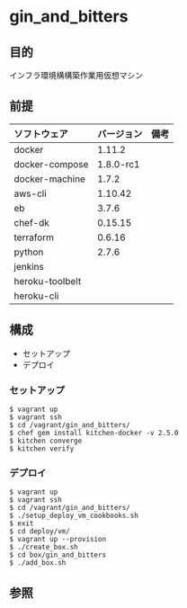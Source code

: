 # gin_and_bitters

## 目的
インフラ環境構構築作業用仮想マシン

## 前提
| ソフトウェア     | バージョン    | 備考         |
|:---------------|:-------------|:------------|
| docker         | 1.11.2       |             |
| docker-compose | 1.8.0-rc1    |             |
| docker-machine | 1.7.2        |             |
| aws-cli        | 1.10.42      |             |
| eb             | 3.7.6        |             |
| chef-dk        | 0.15.15      |             |
| terraform      | 0.6.16       |             |
| python         | 2.7.6        |             |
| jenkins        |              |             |
| heroku-toolbelt|       |             |
| heroku-cli     |       |             |

## 構成
+ セットアップ
+ デプロイ

### セットアップ
```
$ vagrant up
$ vagrant ssh
$ cd /vagrant/gin_and_bitters/
$ chef gem install kitchen-docker -v 2.5.0
$ kitchen converge
$ kitchen verify
```

### デプロイ
```
$ vagrant up
$ vagrant ssh
$ cd /vagrant/gin_and_bitters/
$ ./setup_deploy_vm_cookbooks.sh 
$ exit
$ cd deploy/vm/
$ vagrant up --provision
$ ./create_box.sh
$ cd box/gin_and_bitters
$ ./add_box.sh
```

## 参照

